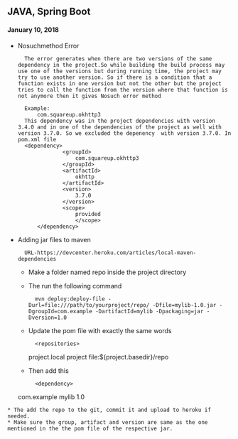 ## JAVA, Spring Boot

#### January 10, 2018

* Nosuchmethod Error
		
		The error generates when there are two versions of the same dependency in the project.So while building the build process may use one of the versions but during running time, the project may try to use another version. So if there is a condition that a function exists in one version but not the other but the project tries to call the function from the version where that function is not anymore then it gives Nosuch error method
		
		Example:
			com.squareup.okhttp3
		This dependency was in the project dependencies with version 3.4.0 and in one of the dependencies of the project as well with version 3.7.0. So we excluded the depenency  with version 3.7.0. In pom.xml file
		<dependency>
            		<groupId>
            			com.squareup.okhttp3
            		</groupId>
            		<artifactId>
            			okhttp
            		</artifactId>
            		<version>
            			3.7.0
            		</version>
            		<scope>
            			provided
            			</scope>
        	</dependency>
        	

* Adding jar files to maven

		URL-https://devcenter.heroku.com/articles/local-maven-dependencies
		
	* Make a folder named repo inside the project directory
	* The run the following command
		
			mvn deploy:deploy-file -Durl=file:///path/to/yourproject/repo/ -Dfile=mylib-1.0.jar -DgroupId=com.example -DartifactId=mylib -Dpackaging=jar -Dversion=1.0
			
	* Update the pom file with exactly the same words
	
			<repositories>
       <repository>
        			<id>project.local</id>
        			<name>project</name>
        			<url>file:${project.basedir}/repo</url>
    			</repository>
			</repositories>
			
	* Then add this
	
			<dependency>
    <groupId>com.example</groupId>
    <artifactId>mylib</artifactId>
    <version>1.0</version>
</dependency>

	* The add the repo to the git, commit it and upload to heroku if needed.
	* Make sure the group, artifact and version are same as the one mentioned in the the pom file of the respective jar.

